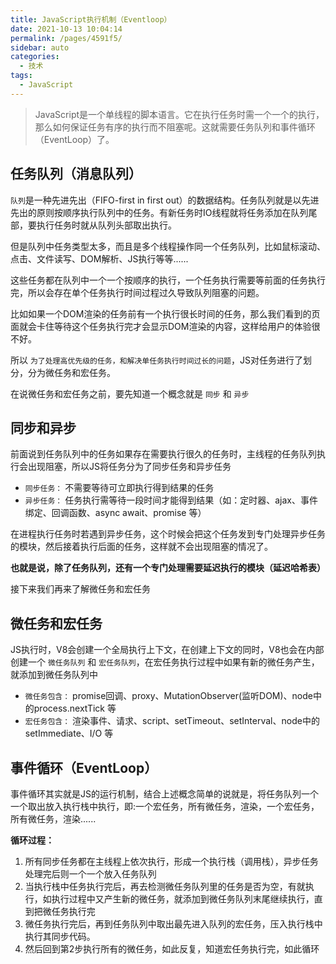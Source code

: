 ```yaml
---
title: JavaScript执行机制（Eventloop） 
date: 2021-10-13 10:04:14
permalink: /pages/4591f5/
sidebar: auto
categories:
  - 技术
tags:
  - JavaScript
---
```

> JavaScript是一个单线程的脚本语言。它在执行任务时需一个一个的执行，那么如何保证任务有序的执行而不阻塞呢。这就需要任务队列和事件循环（EventLoop）了。
<!-- more -->
## 任务队列（消息队列）

`队列`是一种先进先出（FIFO-first in first out）的数据结构。任务队列就是以先进先出的原则按顺序执行队列中的任务。有新任务时IO线程就将任务添加在队列尾部，要执行任务时就从队列头部取出执行。

但是队列中任务类型太多，而且是多个线程操作同一个任务队列，比如鼠标滚动、点击、文件读写、DOM解析、JS执行等等...... 

这些任务都在队列中一个一个按顺序的执行，一个任务执行需要等前面的任务执行完，所以会存在单个任务执行时间过程过久导致队列阻塞的问题。

比如如果一个DOM渲染的任务前有一个执行很长时间的任务，那么我们看到的页面就会卡住等待这个任务执行完才会显示DOM渲染的内容，这样给用户的体验很不好。

所以 `为了处理高优先级的任务，和解决单任务执行时间过长的问题`，JS对任务进行了划分，分为微任务和宏任务。

在说微任务和宏任务之前，要先知道一个概念就是 `同步` 和 `异步`

## 同步和异步
前面说到任务队列中的任务如果存在需要执行很久的任务时，主线程的任务队列执行会出现阻塞，所以JS将任务分为了同步任务和异步任务

- `同步任务：` 不需要等待可立即执行得到结果的任务
- `异步任务：` 任务执行需等待一段时间才能得到结果（如：定时器、ajax、事件绑定、回调函数、async await、promise 等）
 
 在进程执行任务时若遇到异步任务，这个时候会把这个任务发到专门处理异步任务的模块，然后接着执行后面的任务，这样就不会出现阻塞的情况了。

 **也就是说，除了任务队列，还有一个专门处理需要延迟执行的模块（延迟哈希表）**

接下来我们再来了解微任务和宏任务

## 微任务和宏任务
 JS执行时，V8会创建一个全局执行上下文，在创建上下文的同时，V8也会在内部创建一个 `微任务队列` 和 `宏任务队列`，在宏任务执行过程中如果有新的微任务产生，就添加到微任务队列中

- `微任务包含：` promise回调、proxy、MutationObserver(监听DOM)、node中的process.nextTick 等
- `宏任务包含：` 渲染事件、请求、script、setTimeout、setInterval、node中的setImmediate、I/O 等

## 事件循环（EventLoop）

事件循环其实就是JS的运行机制，结合上述概念简单的说就是，将任务队列一个一个取出放入执行栈中执行，即:一个宏任务，所有微任务，渲染，一个宏任务，所有微任务，渲染......

**循环过程：**
  1. 所有同步任务都在主线程上依次执行，形成一个执行栈（调用栈），异步任务处理完后则一个一个放入任务队列
  2. 当执行栈中任务执行完后，再去检测微任务队列里的任务是否为空，有就执行，如执行过程中又产生新的微任务，就添加到微任务队列末尾继续执行，直到把微任务执行完
  3. 微任务执行完后，再到任务队列中取出最先进入队列的宏任务，压入执行栈中执行其同步代码。
  4. 然后回到第2步执行所有的微任务，如此反复，知道宏任务执行完，如此循环

